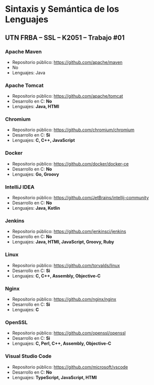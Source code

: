 # Sintaxis y Semántica de los Lenguajes

## UTN FRBA – SSL – K2051 – Trabajo #01

### Apache Maven

- Repositorio público: https://github.com/apache/maven
- No
- Lenguajes: Java

### Apache Tomcat

- Repositorio público: https://github.com/apache/tomcat
- Desarrollo en C: **No**
- Lenguajes: **Java, HTMl**

### Chromium

- Repositorio público: https://github.com/chromium/chromium
- Desarrollo en C: **Si**
- Lenguajes: **C‎, ‎C++‎, ‎JavaScript**

### Docker

- Repositorio público: https://github.com/docker/docker-ce
- Desarrollo en C: **No**
- Lenguajes: **Go, Groovy**

### IntelliJ IDEA

- Repositorio público: https://github.com/JetBrains/intellij-community
- Desarrollo en C: **No**
- Lenguajes: **Java, Kotlin**

### Jenkins

- Repositorio público: https://github.com/jenkinsci/jenkins
- Desarrollo en C: **No**
- Lenguajes: **Java, HTMl, JavaScript, Groovy, Ruby**

### Linux

- Repositorio público: https://github.com/torvalds/linux
- Desarrollo en C: **Si**
- Lenguajes: **C, C++, Assembly, Objective-C**

### Nginx

- Repositorio público: https://github.com/nginx/nginx
- Desarrollo en C: **Si**
- Lenguajes: **C**

### OpenSSL

- Repositorio público: https://github.com/openssl/openssl
- Desarrollo en C: **Si**
- Lenguajes: **C, Perl, C++, Assembly, Objective-C**

### Visual Studio Code

- Repositorio público: https://github.com/microsoft/vscode
- Desarrollo en C: **No**
- Lenguajes: **TypeScript, JavaScript, HTMl**